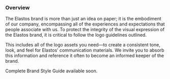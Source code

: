 ### Overview
The Elastos brand is more than just an idea on paper; it is the embodiment of our company, encompassing all of the experiences and expectations that people associate with us. To protect the integrity of the visual expression of the Elastos brand, it is critical to follow the logo guidelines outlined.

This includes all of the logo assets you need—to create a consistent tone, look, and feel for Elastos’ communication materials. We invite you to absorb this information and reference it often to become an informed keeper of the brand.

Complete Brand Style Guide available soon.
